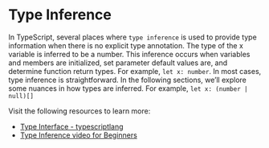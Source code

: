 # Type Inference

In TypeScript, several places where `type inference` is used to provide type information when there is no explicit type annotation. The type of the x variable is inferred to be a number. This inference occurs when variables and members are initialized, set parameter default values are, and determine function return types. For example, `let x: number`. In most cases, type inference is straightforward. In the following sections, we’ll explore some nuances in how types are inferred. For example, `let x: (number | null)[]`

Visit the following resources to learn more:

- [Type Interface - typescriptlang](https://www.typescriptlang.org/docs/handbook/type-inference.html)
- [Type Inference video for Beginners](https://www.youtube.com/watch?v=3ui_st7rtfA)